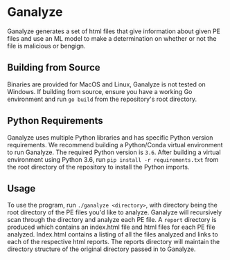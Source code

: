 # Ganalyze
Ganalyze generates a set of html files that give information about given PE files and use an ML model to make a determination on whether or not the file is malicious or bengign.

## Building from Source

Binaries are provided for MacOS and Linux, Ganalyze is not tested on Windows. If building from source, ensure you have a working Go environment and run `go build` from the repository's root directory.

## Python Requirements

Ganalyze uses multiple Python libraries and has specific Python version requirements.  We recommend building a Python/Conda virtual environment to run Ganalyze. The required Python version is `3.6`. After building a virtual environment using Python 3.6, run `pip install -r requirements.txt` from the root directory of the repository to install the Python imports.

## Usage

To use the program, run `./ganalyze <directory>`, with directory being the root directory of the PE files you'd like to analyze.  Ganalyze will recursively scan through the directory and analyze each PE file. A `report` directory is produced which contains an index.html file and html files for each PE file analyzed. Index.html contains a listing of all the files analyzed and links to each of the respective html reports.  The reports directory will maintain the directory structure of the original directory passed in to Ganalyze.

